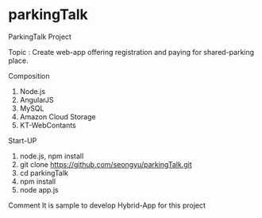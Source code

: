 # parkingTalk

ParkingTalk Project

Topic : Create web-app offering registration and paying for shared-parking place.

Composition
1. Node.js
2. AngularJS
3. MySQL
4. Amazon Cloud Storage
5. KT-WebContants

Start-UP
1. node.js, npm install
2. git clone https://github.com/seongyu/parkingTalk.git
3. cd parkingTalk
4. npm install
5. node app.js

Comment
It is sample to develop Hybrid-App for this project
